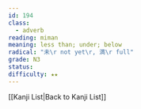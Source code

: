 ```yaml
---
id: 194
class:
  - adverb
reading: miman
meaning: less than; under; below
radical: "未\r not yet\r, 満\r full"
grade: N3
status:
difficulty: ★★
---
```

[[Kanji List|Back to Kanji List]]